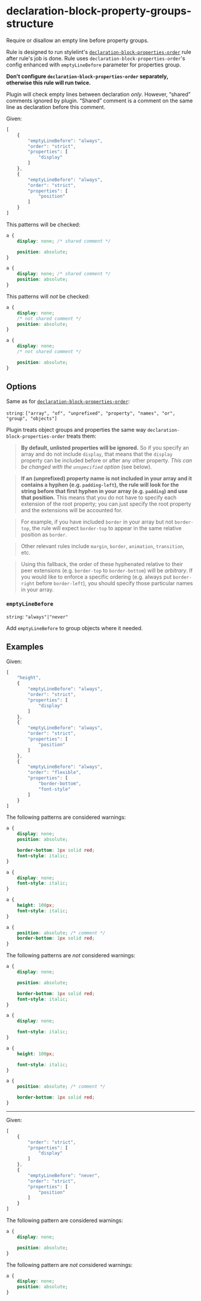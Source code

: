 # declaration-block-property-groups-structure

Require or disallow an empty line before property groups.

Rule is designed to run stylelint's [`declaration-block-properties-order`] rule after rule's job is done. Rule uses `declaration-block-properties-order`'s config enhanced with `emptyLineBefore` parameter for properties group.

**Don't configure `declaration-block-properties-order` separately, otherwise this rule will run twice.**

Plugin will check empty lines between declaration _only_. However, “shared” comments ignored by plugin. “Shared” comment is a comment on the same line as declaration before this comment.

Given:

```js
[
	{
		"emptyLineBefore": "always",
		"order": "strict",
		"properties": [
			"display"
		]
	},
	{
		"emptyLineBefore": "always",
		"order": "strict",
		"properties": [
			"position"
		]
	}
]
```

This patterns will be checked:

```css
a {
	display: none; /* shared comment */

	position: absolute;
}
```

```css
a {
	display: none; /* shared comment */
	position: absolute;
}
```

This patterns will _not_ be checked:

```css
a {
	display: none;
	/* not shared comment */
	position: absolute;
}
```

```css
a {
	display: none;
	/* not shared comment */

	position: absolute;
}
```

## Options

Same as for [`declaration-block-properties-order`]:

`string`: `["array", "of", "unprefixed", "property", "names", "or", "group", "objects"]`

Plugin treats object groups and properties the same way `declaration-block-properties-order` treats them:

> **By default, unlisted properties will be ignored.** So if you specify an array and do not include `display`, that means that the `display` property can be included before or after any other property. *This can be changed with the `unspecified` option* (see below).

> **If an (unprefixed) property name is not included in your array and it contains a hyphen (e.g. `padding-left`), the rule will look for the string before that first hyphen in your array (e.g. `padding`) and use that position.** This means that you do not have to specify each extension of the root property; you can just specify the root property and the extensions will be accounted for.

> For example, if you have included `border` in your array but not `border-top`, the rule will expect `border-top` to appear in the same relative position as `border`.

> Other relevant rules include `margin`, `border`, `animation`, `transition`, etc.

> Using this fallback, the order of these hyphenated relative to their peer extensions (e.g. `border-top` to `border-bottom`) will be *arbitrary*. If you would like to enforce a specific ordering (e.g. always put `border-right` before `border-left`), you should specify those particular names in your array.

### `emptyLineBefore`

`string`: `"always"|"never"`

Add `emptyLineBefore` to group objects where it needed.

## Examples

Given:

```js
[
	"height",
	{
		"emptyLineBefore": "always",
		"order": "strict",
		"properties": [
			"display"
		]
	},
	{
		"emptyLineBefore": "always",
		"order": "strict",
		"properties": [
			"position"
		]
	},
	{
		"emptyLineBefore": "always",
		"order": "flexible",
		"properties": [
			"border-bottom",
			"font-style"
		]
	}
]
```

The following patterns are considered warnings:

```css
a {
	display: none;
	position: absolute;

	border-bottom: 1px solid red;
	font-style: italic;
}
```

```css
a {
	display: none;
	font-style: italic;
}
```

```css
a {
	height: 100px;
	font-style: italic;
}
```

```css
a {
	position: absolute; /* comment */
	border-bottom: 1px solid red;
}
```

The following patterns are _not_ considered warnings:

```css
a {
	display: none;

	position: absolute;

	border-bottom: 1px solid red;
	font-style: italic;
}
```

```css
a {
	display: none;

	font-style: italic;
}
```

```css
a {
	height: 100px;

	font-style: italic;
}
```

```css
a {
	position: absolute; /* comment */

	border-bottom: 1px solid red;
}
```

---


Given:

```js
[
	{
		"order": "strict",
		"properties": [
			"display"
		]
	},
	{
		"emptyLineBefore": "never",
		"order": "strict",
		"properties": [
			"position"
		]
	}
]
```

The following pattern are considered warnings:

```css
a {
	display: none;

	position: absolute;
}
```

The following pattern are _not_ considered warnings:

```css
a {
	display: none;
	position: absolute;
}
```

[`declaration-block-properties-order`]: http://stylelint.io/user-guide/rules/declaration-block-properties-order/
